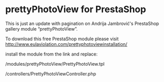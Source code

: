 prettyPhotoView for PrestaShop
===================================

This is just an update with pagination on Andrija Jambrović's PrestaShop gallery module “prettyPhotoView”.

To download this free PrestaShop module please visit http://www.eulaviolation.com/prettyphotoviewinstallation/


install the module from the link and replace:

/modules/prettyPhotoView/PrettyPhotoView.tpl

/controllers/PrettyPhotoViewController.php
